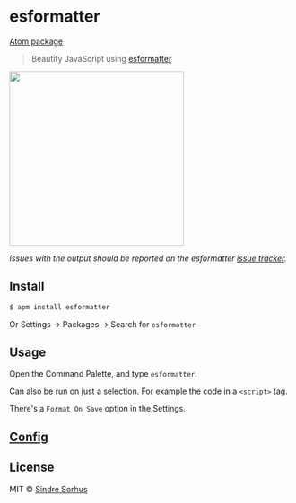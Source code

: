 # esformatter

[Atom package](https://atom.io/packages/esformatter)

> Beautify JavaScript using [esformatter](https://github.com/millermedeiros/esformatter)

<img src="https://cloud.githubusercontent.com/assets/170270/4490970/2333d93a-4a33-11e4-9954-dffea0c5f528.gif" width="311">

*Issues with the output should be reported on the esformatter [issue tracker](https://github.com/millermedeiros/esformatter/issues).*


## Install

```sh
$ apm install esformatter
```

Or Settings → Packages → Search for `esformatter`


## Usage

Open the Command Palette, and type `esformatter`.

Can also be run on just a selection. For example the code in a `<script>` tag.

There's a `Format On Save` option in the Settings.


## [Config](https://github.com/millermedeiros/esformatter#configuration)


## License

MIT © [Sindre Sorhus](http://sindresorhus.com)
